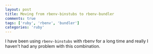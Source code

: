 ```yaml
---
layout: post
title: Moving from rbenv-binstubs to rbenv-bundler
comments: true
tags: ['ruby', 'rbenv', 'bundler']
categories: 'ruby'
---
```


I have been using ```rbenv-binstubs``` with rbenv for a long time and really I haven't had any problem with this combination.


